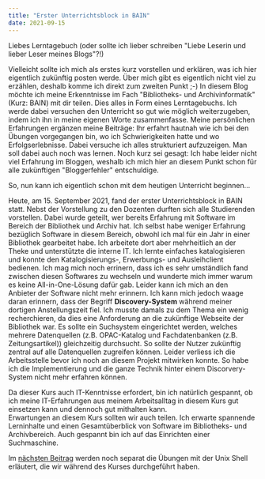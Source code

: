 ```yaml
---
title: "Erster Unterrichtsblock in BAIN"
date: 2021-09-15
---
```


Liebes Lerntagebuch (oder sollte ich lieber schreiben "Liebe Leserin und lieber Leser meines Blogs"?!)

Vielleicht sollte ich mich als erstes kurz vorstellen und erklären, was ich hier eigentlich zukünftig posten werde. Über mich gibt es eigentlich nicht viel zu erzählen, deshalb komme ich direkt zum zweiten Punkt ;-)
In diesem Blog möchte ich meine Erkenntnisse im Fach "Bibliotheks- und Archivinformatik" (Kurz: BAIN) mit dir teilen. Dies alles in Form eines Lerntagebuchs. Ich werde dabei versuchen den Unterricht so gut wie möglich weiterzugeben, indem ich ihn in meine eigenen Worte zusammenfasse. Meine persönlichen Erfahrungen ergänzen meine Beiträge: Ihr erfahrt hautnah wie ich bei den Übungen vorgegangen bin, wo ich Schwierigkeiten hatte und wo Erfolgserlebnisse. Dabei versuche ich alles strukturiert aufzuzeigen. Man soll dabei auch noch was lernen.
Noch kurz sei gesagt: Ich habe leider nicht viel Erfahrung im Bloggen, weshalb ich mich hier an diesem Punkt schon für alle zukünftigen "Bloggerfehler" entschuldige.

So, nun kann ich eigentlich schon mit dem heutigen Unterricht beginnen...

Heute, am 15. September 2021, fand der erster Unterrichtsblock in BAIN statt. Nebst der Vorstellung zu den Dozenten durften sich alle Studierenden vorstellen. Dabei wurde geteilt, wer bereits Erfahrung mit Software im Bereich der Bibliothek und Archiv hat. Ich selbst habe weniger Erfahrung bezüglich Software in diesem Bereich, obwohl ich mal für ein Jahr in einer Bibliothek gearbeitet habe. Ich arbeitete dort aber mehrheitlich an der Theke und unterstützte die interne IT. Ich lernte einfaches katalogisieren und konnte den Katalogisierungs-, Erwerbungs- und Ausleihclient bedienen. Ich mag mich noch errinern, dass ich es sehr umständlich fand zwischen diesen Softwares zu wechseln und wunderte mich immer warum es keine All-in-One-Lösung dafür gab. Leider kann ich mich an den Anbieter der Software nicht mehr erinnern. 
Ich kann mich jedoch waage daran erinnern, dass der Begriff **Discovery-System** während meiner dortigen Anstellungszeit fiel. Ich musste damals zu dem Thema ein wenig recherchieren, da dies eine Anforderung an die zukünftige Webseite der Bibliothek war. Es sollte ein Suchsystem eingerichtet werden, welches mehrere Datenquellen (z.B. OPAC-Katalog und Fachdatenbanken (z.B. Zeitungsartikel)) gleichzeitig durchsucht. So sollte der Nutzer zukünftig zentral auf alle Datenquellen zugreifen können. Leider verliess ich die Arbeitsstelle bevor ich noch an diesem Projekt mitwirken konnte. So habe ich die Implementierung und die ganze Technik hinter einem Discorvery-System nicht mehr erfahren können.

Da dieser Kurs auch IT-Kenntnisse erfordert, bin ich natürlich gespannt, ob ich meine IT-Erfahrungen aus meinem Arbeitsalltag in diesem Kurs gut einsetzen kann und dennoch gut mithalten kann.<br>
Erwartungen an diesem Kurs sollten wir auch teilen. Ich erwarte spannende Lerninhalte und einen Gesamtüberblick von Software im Bibliotheks- und Archivbereich. Auch gespannt bin ich auf das Einrichten einer Suchmaschine.

Im  <a href="https://ckfhgr.github.io/bain-lerntagebuch/2021/09/15/tag1.html">nächsten Beitrag</a> werden noch separat die Übungen mit der Unix Shell erläutert, die wir während des Kurses durchgeführt haben.

